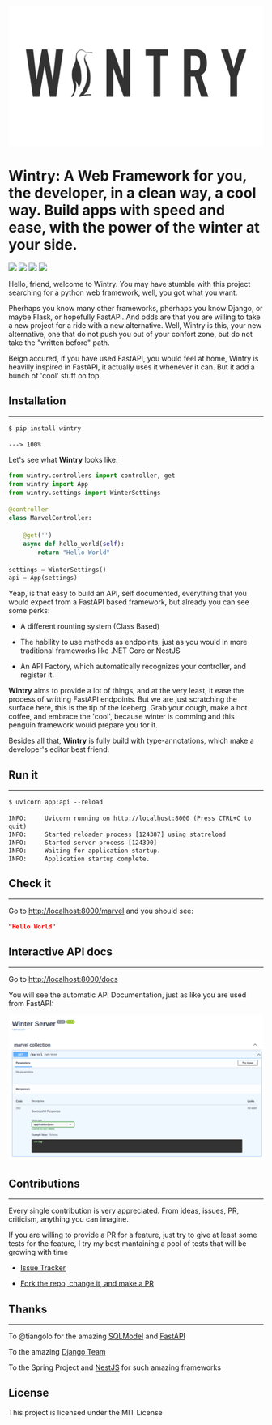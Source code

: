 <img src="img/logo.jpg" />


# Wintry: A Web Framework for you, the developer, in a clean way, a cool way. Build apps with speed and ease, with the power of the winter at your side.



![](https://img.shields.io/static/v1?label=code&message=python&color=<blue>&style=plastic&logo=github&logoColor=4ec9b0)
![](https://img.shields.io/static/v1?label=web&message=framework&color=<blue>&style=plastic&logo=github&logoColor=4ec9b0)
![](https://img.shields.io/static/v1?label=Tests&message=Passing&color=<blue>&style=plastic&logo=github&logoColor=4ec9b0)
![](https://img.shields.io/static/v1?label=pypi%20package&message=v0.1.0&color=<blue>&style=plastic&logo=github&logoColor=4ec9b0)


Hello, friend, welcome to Wintry. You may have stumble with this project searching
for a python web framework, well, you got what you want.

Pherhaps you know many other frameworks, pherhaps you know Django, or maybe Flask,
or hopefully FastAPI. And odds are that you are willing to take a new project for a
ride with a new alternative. Well, Wintry is this, your new alternative, one that
do not push you out of your confort zone, but do not take the "written before" path.

Beign accured, if you have used FastAPI, you would feel at home, Wintry is heavilly
inspired in FastAPI, it actually uses it whenever it can. But it add a bunch of 
'cool' stuff on top.

## Installation
---------------
<div class="termy">

```console
$ pip install wintry

---> 100%
```

</div>

Let's see what **Wintry** looks like:

```python title="app.py" linenums="1"
from wintry.controllers import controller, get
from wintry import App
from wintry.settings import WinterSettings

@controller
class MarvelController:

    @get('')
    async def hello_world(self):
        return "Hello World"

settings = WinterSettings()
api = App(settings)
```

Yeap, is that easy to build an API, self documented, everything that you would
expect from a FastAPI based framework, but already you can see some perks:

* A different rounting system (Class Based)

* The hability to use methods as endpoints, just as you would in more traditional
frameworks like .NET Core or NestJS

* An API Factory, which automatically recognizes your controller, and register it.

**Wintry** aims to provide a lot of things, and at the very least, it ease the process
of writting FastAPI endpoints. But we are just scratching the surface here, this is the tip
of the Iceberg. Grab your cough, make a hot coffee, and embrace the 'cool', because winter is
comming and this penguin framework would prepare you for it.

Besides all that, **Wintry** is fully build with type-annotations, which make
a developer's editor best friend.

## Run it
---------
<div class="termy">

```console
$ uvicorn app:api --reload

INFO:     Uvicorn running on http://localhost:8000 (Press CTRL+C to quit)
INFO:     Started reloader process [124387] using statreload
INFO:     Started server process [124390]
INFO:     Waiting for application startup.
INFO:     Application startup complete.

```
</div>

## Check it
-----------
Go to <a href=http://localhost:8000/marvel class="external-link" target=_blank>http://localhost:8000/marvel</a> and you should see:

```JSON
"Hello World"
```

## Interactive API docs
-----------------------

Go to <a href=http://localhost:8000/docs class="external-link" target=_blank>http://localhost:8000/docs</a>

You will see the automatic API Documentation, just as like you are used from FastAPI:

<img src="img/index.md.swag.png" />

## Contributions
----------------

Every single contribution is very appreciated. From ideas, issues,
PR, criticism, anything you can imagine.

If you are willing to provide a PR for a feature, just try to
give at least some tests for the feature, I try my best
mantaining a pool of tests that will be growing with time

- [Issue Tracker](https://github.com/adriangs1996/wintry/issues)

- [Fork the repo, change it, and make a PR](https://github.com/adriangs1996/wintry)

## Thanks
--------
To @tiangolo for the amazing [SQLModel](https://github.com/tiangolo/sqlmodel) and [FastAPI](https://github.com/tiangolo/fastapi)

To the amazing [Django Team](https://github.com/django/django)

To the Spring Project and [NestJS](https://nestjs.com/) for such amazing frameworks


License
-------

This project is licensed under the MIT License